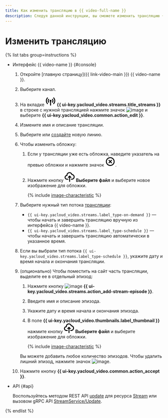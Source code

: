 ```yaml
---
title: Как изменить трансляцию в {{ video-full-name }}
description: Следуя данной инструкции, вы сможете изменить трансляцию {{ video-full-name }}.
---
```


# Изменить трансляцию

{% list tabs group=instructions %}

- Интерфейс {{ video-name }} {#console}

  1. Откройте [главную страницу]({{ link-video-main }}) {{ video-name }}.
  1. Выберите канал.
  1. На вкладке ![image](../../../_assets/console-icons/antenna-signal.svg) **{{ ui-key.yacloud_video.streams.title_streams }}** в строке с нужной трансляцией нажмите значок ![image](../../../_assets/console-icons/ellipsis.svg) и выберите **{{ ui-key.yacloud_video.common.action_edit }}**.
  1. Измените имя и описание трансляции.
  1. Выберите или [создайте](../lines/create.md) новую линию.
  1. Чтобы изменить обложку:

      1. Если у трансляции уже есть обложка, наведите указатель на превью обложки и нажмите значок ![image](../../../_assets/console-icons/circle-xmark.svg).
      1. Нажмите кнопку ![image](../../../_assets/console-icons/cloud-arrow-up-in.svg) **Выберите файл** и выберите новое изображение для обложки.

          {% include [image-characteristic](../../../_includes/video/image-characteristic.md) %}

  1. Выберите нужный тип потока [трансляции](../../concepts/streams.md#streams):
  
      * `{{ ui-key.yacloud_video.streams.label_type-on-demand }}` — чтобы начать и завершить трансляцию вручную из интерфейса {{ video-name }}.
      * `{{ ui-key.yacloud_video.streams.label_type-schedule }}` — чтобы начать и завершить трансляцию автоматически в указанное время.

  1. Если вы выбрали тип потока `{{ ui-key.yacloud_video.streams.label_type-schedule }}`, укажите дату и время начала и окончания трансляции.
  1. (опционально) Чтобы поместить на сайт часть трансляции, выделите ее в отдельный эпизод:

      1. Нажмите кнопку ![image](../../../_assets/console-icons/plus.svg) **{{ ui-key.yacloud_video.streams.action_add-stream-episode }}**.
      1. Введите имя и описание эпизода.
      1. Укажите дату и время начала и окончания эпизода.
      1. В поле **{{ ui-key.yacloud_video.thumbnails.label_thumbnail }}** нажмите кнопку ![image](../../../_assets/console-icons/cloud-arrow-up-in.svg) **Выберите файл** и выберите изображение для обложки.

          {% include [image-characteristic](../../../_includes/video/image-characteristic.md) %}

      Вы можете добавить любое количество эпизодов. Чтобы удалить лишний эпизод, нажмите значок ![image](../../../_assets/console-icons/trash-bin.svg).

  1. Нажмите кнопку **{{ ui-key.yacloud_video.common.action_accept }}**.

- API {#api}

  Воспользуйтесь методом REST API [update](../../api-ref/Stream/update.md) для ресурса [Stream](../../api-ref/Stream/index.md) или вызовом gRPC API [StreamService/Update](../../api-ref/grpc/Stream/update.md).

{% endlist %}